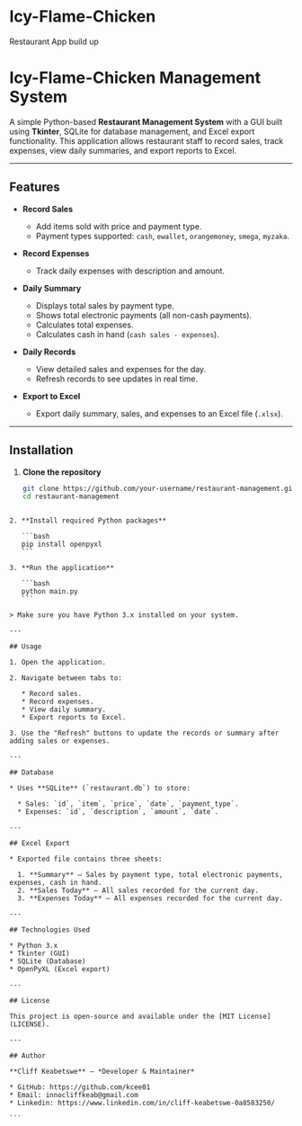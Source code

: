 # Icy-Flame-Chicken
Restaurant App build up 

# Icy-Flame-Chicken Management System

A simple Python-based **Restaurant Management System** with a GUI built using **Tkinter**, SQLite for database management, and Excel export functionality. This application allows restaurant staff to record sales, track expenses, view daily summaries, and export reports to Excel.

---

## Features

- **Record Sales**
  - Add items sold with price and payment type.
  - Payment types supported: `cash`, `ewallet`, `orangemoney`, `smega`, `myzaka`.

- **Record Expenses**
  - Track daily expenses with description and amount.

- **Daily Summary**
  - Displays total sales by payment type.
  - Shows total electronic payments (all non-cash payments).
  - Calculates total expenses.
  - Calculates cash in hand (`cash sales - expenses`).

- **Daily Records**
  - View detailed sales and expenses for the day.
  - Refresh records to see updates in real time.

- **Export to Excel**
  - Export daily summary, sales, and expenses to an Excel file (`.xlsx`).

---

## Installation

1. **Clone the repository**
   ```bash
   git clone https://github.com/your-username/restaurant-management.git
   cd restaurant-management
````

2. **Install required Python packages**

   ```bash
   pip install openpyxl
   ```

3. **Run the application**

   ```bash
   python main.py
   ```

> Make sure you have Python 3.x installed on your system.

---

## Usage

1. Open the application.

2. Navigate between tabs to:

   * Record sales.
   * Record expenses.
   * View daily summary.
   * Export reports to Excel.

3. Use the "Refresh" buttons to update the records or summary after adding sales or expenses.

---

## Database

* Uses **SQLite** (`restaurant.db`) to store:

  * Sales: `id`, `item`, `price`, `date`, `payment_type`.
  * Expenses: `id`, `description`, `amount`, `date`.

---

## Excel Export

* Exported file contains three sheets:

  1. **Summary** – Sales by payment type, total electronic payments, expenses, cash in hand.
  2. **Sales Today** – All sales recorded for the current day.
  3. **Expenses Today** – All expenses recorded for the current day.

---

## Technologies Used

* Python 3.x
* Tkinter (GUI)
* SQLite (Database)
* OpenPyXL (Excel export)

---

## License

This project is open-source and available under the [MIT License](LICENSE).

---

## Author

**Cliff Keabetswe** – *Developer & Maintainer*

* GitHub: https://github.com/kcee01
* Email: innocliffkeab@gmail.com
* Linkedin: https://www.linkedin.com/in/cliff-keabetswe-0a8583250/

```


